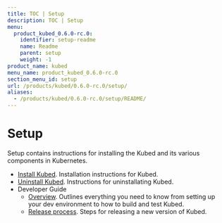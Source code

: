 ```yaml
---
title: TOC | Setup
description: TOC | Setup
menu:
  product_kubed_0.6.0-rc.0:
    identifier: setup-readme
    name: Readme
    parent: setup
    weight: -1
product_name: kubed
menu_name: product_kubed_0.6.0-rc.0
section_menu_id: setup
url: /products/kubed/0.6.0-rc.0/setup/
aliases:
  - /products/kubed/0.6.0-rc.0/setup/README/
---
```


# Setup

Setup contains instructions for installing the Kubed and its various components in Kubernetes.

- [Install Kubed](/docs/setup/install.md). Installation instructions for Kubed.
- [Uninstall Kubed](/docs/setup/uninstall.md). Instructions for uninstallating Kubed.
- Developer Guide
  - [Overview](/docs/setup/developer-guide/overview.md). Outlines everything you need to know from setting up your dev environment to how to build and test Kubed.
  - [Release process](/docs/setup/developer-guide/release.md). Steps for releasing a new version of Kubed.
